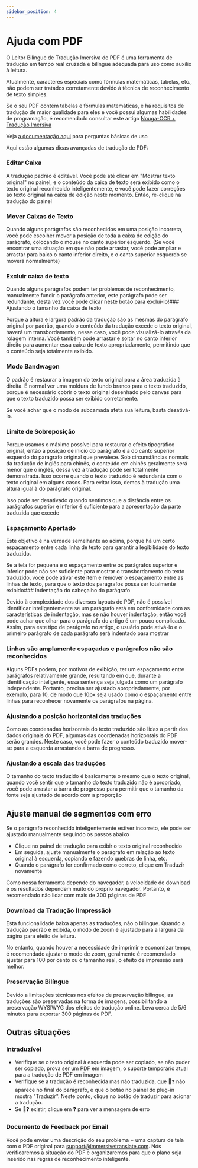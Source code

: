 ```yaml
---
sidebar_position: 4
---
```


# Ajuda com PDF

O Leitor Bilíngue de Tradução Imersiva de PDF é uma ferramenta de tradução em tempo real cruzada e bilíngue adequada para uso como auxílio à leitura.

Atualmente, caracteres especiais como fórmulas matemáticas, tabelas, etc., não podem ser tratados corretamente devido à técnica de reconhecimento de texto simples.

Se o seu PDF contém tabelas e fórmulas matemáticas, e há requisitos de tradução de maior qualidade para eles e você possui algumas habilidades de programação, é recomendado consultar este artigo [Nouga-OCR + Tradução Imersiva](https://app.immersivetranslate.com/pdf-pro/)

Veja [a documentação aqui](/docs/usage/#pdf-file-translation) para perguntas básicas de uso

Aqui estão algumas dicas avançadas de tradução de PDF:
<!-- 
## Mover para ajustar a caixa de tradução

![](/assets/docs/doc-assets/pdf-move.png) -->

### Editar Caixa

A tradução padrão é editável. Você pode até clicar em "Mostrar texto original" no painel, e o conteúdo da caixa de texto será exibido como o texto original reconhecido inteligentemente, e você pode fazer correções ao texto original na caixa de edição neste momento. Então, re-clique na tradução do painel

### Mover Caixas de Texto

Quando alguns parágrafos são reconhecidos em uma posição incorreta, você pode escolher mover a posição de toda a caixa de edição do parágrafo, colocando o mouse no canto superior esquerdo. (Se você encontrar uma situação em que não pode arrastar, você pode ampliar e arrastar para baixo o canto inferior direito, e o canto superior esquerdo se moverá normalmente)

### Excluir caixa de texto

Quando alguns parágrafos podem ter problemas de reconhecimento, manualmente fundir o parágrafo anterior, este parágrafo pode ser redundante, desta vez você pode clicar neste botão para excluí-lo!### Ajustando o tamanho da caixa de texto

Porque a altura e largura padrão da tradução são as mesmas do parágrafo original por padrão, quando o conteúdo da tradução excede o texto original, haverá um transbordamento, nesse caso, você pode visualizá-lo através da rolagem interna. Você também pode arrastar e soltar no canto inferior direito para aumentar essa caixa de texto apropriadamente, permitindo que o conteúdo seja totalmente exibido.

<!-- ## Botões de Estilo de Controle

![](/assets/docs/doc-assets/pdf-control.png) -->

### Modo Bandwagon

O padrão é restaurar a imagem do texto original para a área traduzida à direita. É normal ver uma moldura de fundo branco para o texto traduzido, porque é necessário cobrir o texto original desenhado pelo canvas para que o texto traduzido possa ser exibido corretamente.

Se você achar que o modo de subcamada afeta sua leitura, basta desativá-lo.

### Limite de Sobreposição

Porque usamos o máximo possível para restaurar o efeito tipográfico original, então a posição de início do parágrafo é a do canto superior esquerdo do parágrafo original que prevalece. Sob circunstâncias normais da tradução de inglês para chinês, o conteúdo em chinês geralmente será menor que o inglês, dessa vez a tradução pode ser totalmente demonstrada. Isso ocorre quando o texto traduzido é redundante com o texto original em alguns casos. Para evitar isso, demos à tradução uma altura igual à do parágrafo original.

Isso pode ser desativado quando sentimos que a distância entre os parágrafos superior e inferior é suficiente para a apresentação da parte traduzida que excede

### Espaçamento Apertado

Este objetivo é na verdade semelhante ao acima, porque há um certo espaçamento entre cada linha de texto para garantir a legibilidade do texto traduzido.

Se a tela for pequena e o espaçamento entre os parágrafos superior e inferior pode não ser suficiente para mostrar o transbordamento do texto traduzido, você pode ativar este item e remover o espaçamento entre as linhas de texto, para que o texto dos parágrafos possa ser totalmente exibido### Indentação do cabeçalho do parágrafo

Devido à complexidade dos diversos layouts de PDF, não é possível identificar inteligentemente se um parágrafo está em conformidade com as características de indentação, mas se não houver indentação, então você pode achar que olhar para o parágrafo do artigo é um pouco complicado. Assim, para este tipo de parágrafo no artigo, o usuário pode ativá-lo e o primeiro parágrafo de cada parágrafo será indentado para mostrar

### Linhas são amplamente espaçadas e parágrafos não são reconhecidos

Alguns PDFs podem, por motivos de exibição, ter um espaçamento entre parágrafos relativamente grande, resultando em que, durante a identificação inteligente, essa sentença seja julgada como um parágrafo independente. Portanto, precisa ser ajustado apropriadamente, por exemplo, para 10, de modo que 10px seja usado como o espaçamento entre linhas para reconhecer novamente os parágrafos na página.

### Ajustando a posição horizontal das traduções

Como as coordenadas horizontais do texto traduzido são lidas a partir dos dados originais do PDF, algumas das coordenadas horizontais do PDF serão grandes. Neste caso, você pode fazer o conteúdo traduzido mover-se para a esquerda arrastando a barra de progresso.

### Ajustando a escala das traduções

O tamanho do texto traduzido é basicamente o mesmo que o texto original, quando você sentir que o tamanho do texto traduzido não é apropriado, você pode arrastar a barra de progresso para permitir que o tamanho da fonte seja ajustado de acordo com a proporção

## Ajuste manual de segmentos com erro

Se o parágrafo reconhecido inteligentemente estiver incorreto, ele pode ser ajustado manualmente seguindo os passos abaixo

- Clique no painel de tradução para exibir o texto original reconhecido
- Em seguida, ajuste manualmente o parágrafo em relação ao texto original à esquerda, copiando e fazendo quebras de linha, etc.
- Quando o parágrafo for confirmado como correto, clique em Traduzir novamente

<!-- ## Baixar Impressão

Clique no ícone de download no canto superior direito

![](/assets/docs/doc-assets/pdf-download.png) -->

Como nossa ferramenta depende do navegador, a velocidade de download e os resultados dependem muito do próprio navegador. Portanto, é recomendado não lidar com mais de 300 páginas de PDF

### Download da Tradução (Impressão)

Esta funcionalidade baixa apenas as traduções, não o bilingue.
Quando a tradução padrão é exibida, o modo de zoom é ajustado para a largura da página para efeito de leitura.

No entanto, quando houver a necessidade de imprimir e economizar tempo, é recomendado ajustar o modo de zoom, geralmente é recomendado ajustar para 100 por cento ou o tamanho real, o efeito de impressão será melhor.

### Preservação Bilíngue

Devido a limitações técnicas nos efeitos de preservação bilíngue, as traduções são preservadas na forma de imagens, possibilitando a preservação WYSIWYG dos efeitos de tradução online. Leva cerca de 5/6 minutos para exportar 300 páginas de PDF.

## Outras situações

### Intraduzível

- Verifique se o texto original à esquerda pode ser copiado, se não puder ser copiado, prova ser um PDF em imagem, o suporte temporário atual para a tradução de PDF em imagem
- Verifique se a tradução é reconhecida mas não traduzida, que 🔄❓ não aparece no final do parágrafo, e que o botão no painel do plug-in mostra "Traduzir". Neste ponto, clique no botão de traduzir para acionar a tradução.
- Se 🔄❓ existir, clique em ❓ para ver a mensagem de erro

### Documento de Feedback por Email

Você pode enviar uma descrição do seu problema + uma captura de tela com o PDF original para support@immersivetranslate.com\. Nós verificaremos a situação do PDF e organizaremos para que o plano seja inserido nas regras de reconhecimento inteligente.